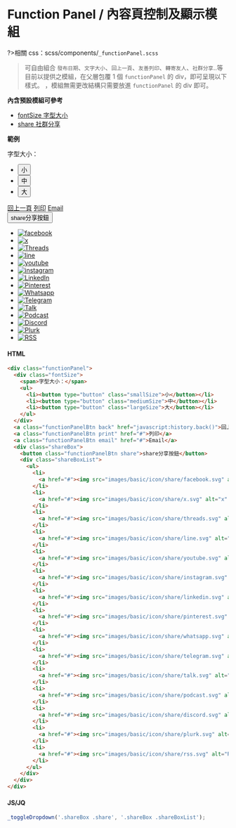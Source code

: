 # Function Panel / 內容頁控制及顯示模組

?>相關 css：scss/components/`_functionPanel.scss`

> 可自由組合 `發布日期`、`文字大小`、`回上一頁`、`友善列印`、`轉寄友人`、`社群分享`..等目前以提供之模組，在父層包覆 1 個 `functionPanel` 的 div，即可呈現以下樣式。 ，模組無需更改結構只需要放進 `functionPanel` 的 div 即可。

**內含預設模組可參考**

- [fontSize 字型大小](components/fontsize.md)
- [share 社群分享](components/share.md)

**範例**

<div class="functionPanel">
  <div class="fontSizeInner">
    <span>字型大小：</span>
    <ul>
      <li><button type="button" class="smallSize">小</button></li>
      <li><button type="button" class="mediumSize">中</button></li>
      <li><button type="button" class="largeSize">大</button></li>
    </ul>
  </div>
  <a class="functionPanelBtn back" href="javascript:history.back()">回上一頁</a>
  <a class="functionPanelBtn print" href="#">列印</a>
  <a class="functionPanelBtn email" href="#">Email</a>

  <div class="shareBox">
    <button class="functionPanelBtn share">share分享按鈕</button>
    <div class="shareBoxList">
      <ul>
        <li>
          <a href="#"><img src="https://hywebu00.github.io/HyUI5/images/basic/icon/share/facebook.svg" alt="facebook" /></a>
        </li>
        <li>
          <a href="#"><img src="https://hywebu00.github.io/HyUI5/images/basic/icon/share/x.svg" alt="x" /></a>
        </li>
        <li>
          <a href="#"><img src="https://hywebu00.github.io/HyUI5/images/basic/icon/share/threads.svg" alt="Threads" /></a>
        </li>
        <li>
          <a href="#"><img src="https://hywebu00.github.io/HyUI5/images/basic/icon/share/line.svg" alt="line" /></a>
        </li>
        <li>
          <a href="#"><img src="https://hywebu00.github.io/HyUI5/images/basic/icon/share/youtube.svg" alt="youtube" /></a>
        </li>
        <li>
          <a href="#"><img src="https://hywebu00.github.io/HyUI5/images/basic/icon/share/instagram.svg" alt="instagram" /></a>
        </li>
        <li>
          <a href="#"><img src="https://hywebu00.github.io/HyUI5/images/basic/icon/share/linkedin.svg" alt="LinkedIn" /></a>
        </li>
        <li>
          <a href="#"><img src="https://hywebu00.github.io/HyUI5/images/basic/icon/share/pinterest.svg" alt="Pinterest" /></a>
        </li>
        <li>
          <a href="#"><img src="https://hywebu00.github.io/HyUI5/images/basic/icon/share/whatsapp.svg" alt="Whatsapp" /></a>
        </li>
        <li>
          <a href="#"><img src="https://hywebu00.github.io/HyUI5/images/basic/icon/share/telegram.svg" alt="Telegram" /></a>
        </li>
        <li>
          <a href="#"><img src="https://hywebu00.github.io/HyUI5/images/basic/icon/share/talk.svg" alt="Talk" /></a>
        </li>
        <li>
          <a href="#"><img src="https://hywebu00.github.io/HyUI5/images/basic/icon/share/podcast.svg" alt="Podcast" /></a>
        </li>
        <li>
          <a href="#"><img src="https://hywebu00.github.io/HyUI5/images/basic/icon/share/discord.svg" alt="Discord" /></a>
        </li>
        <li>
          <a href="#"><img src="https://hywebu00.github.io/HyUI5/images/basic/icon/share/plurk.svg" alt="Plurk" /></a>
        </li>
        <li>
          <a href="#"><img src="https://hywebu00.github.io/HyUI5/images/basic/icon/share/rss.svg" alt="RSS" /></a>
        </li>
      </ul>
    </div>
  </div>
</div>

<!-- tabs:start -->

#### **HTML**

```html
<div class="functionPanel">
  <div class="fontSize">
    <span>字型大小：</span>
    <ul>
      <li><button type="button" class="smallSize">小</button></li>
      <li><button type="button" class="mediumSize">中</button></li>
      <li><button type="button" class="largeSize">大</button></li>
    </ul>
  </div>
  <a class="functionPanelBtn back" href="javascript:history.back()">回上一頁</a>
  <a class="functionPanelBtn print" href="#">列印</a>
  <a class="functionPanelBtn email" href="#">Email</a>
  <div class="shareBox">
    <button class="functionPanelBtn share">share分享按鈕</button>
    <div class="shareBoxList">
      <ul>
        <li>
          <a href="#"><img src="images/basic/icon/share/facebook.svg" alt="facebook" /></a>
        </li>
        <li>
          <a href="#"><img src="images/basic/icon/share/x.svg" alt="x" /></a>
        </li>
        <li>
          <a href="#"><img src="images/basic/icon/share/threads.svg" alt="Threads" /></a>
        </li>
        <li>
          <a href="#"><img src="images/basic/icon/share/line.svg" alt="line" /></a>
        </li>
        <li>
          <a href="#"><img src="images/basic/icon/share/youtube.svg" alt="youtube" /></a>
        </li>
        <li>
          <a href="#"><img src="images/basic/icon/share/instagram.svg" alt="instagram" /></a>
        </li>
        <li>
          <a href="#"><img src="images/basic/icon/share/linkedin.svg" alt="LinkedIn" /></a>
        </li>
        <li>
          <a href="#"><img src="images/basic/icon/share/pinterest.svg" alt="Pinterest" /></a>
        </li>
        <li>
          <a href="#"><img src="images/basic/icon/share/whatsapp.svg" alt="Whatsapp" /></a>
        </li>
        <li>
          <a href="#"><img src="images/basic/icon/share/telegram.svg" alt="Telegram" /></a>
        </li>
        <li>
          <a href="#"><img src="images/basic/icon/share/talk.svg" alt="Talk" /></a>
        </li>
        <li>
          <a href="#"><img src="images/basic/icon/share/podcast.svg" alt="Podcast" /></a>
        </li>
        <li>
          <a href="#"><img src="images/basic/icon/share/discord.svg" alt="Discord" /></a>
        </li>
        <li>
          <a href="#"><img src="images/basic/icon/share/plurk.svg" alt="Plurk" /></a>
        </li>
        <li>
          <a href="#"><img src="images/basic/icon/share/rss.svg" alt="RSS" /></a>
        </li>
      </ul>
    </div>
  </div>
</div>
```

#### **JS/JQ**

```javascript
_toggleDropdown('.shareBox .share', '.shareBox .shareBoxList');
```

<!-- tabs:end -->

<style>
  .functionPanel{
    justify-content: flex-start !important;
  }
</style>

<script>

function _jsSlideDown(element, time = 200) {
  let ele = window.getComputedStyle(element);
  let display = ele.display;
  let speed = time;
  element.style.display = display;
  if (display === 'none') {
    element.style.display = 'block';
    element.style.overflow = 'hidden';
    let totalHeight = element.offsetHeight;
    element.style.height = '0px';
    element.style.transitionProperty = 'height';
    element.style.transitionDuration = `${speed}ms`;
    setTimeout(() => {
      element.style.height = `${totalHeight}px`;
    }, 0);
    setTimeout(() => {
      element.style.removeProperty('height');
      element.style.removeProperty('overflow');
      element.style.removeProperty('transition-duration');
      element.style.removeProperty('transition-property');
    }, speed);
  }
}function _jsParents(element, elementCheck) {
  const matched = [];

  const elements = typeof element === 'string' ? document.querySelectorAll(element) : element;

  // 取得每個元素的所有父節點，直到 <html>
  function _getParents(el) {
    while (el.parentNode && el.parentNode !== document.documentElement) {
      matched.push(el.parentNode);
      el = el.parentNode;
    }
  }

  // 處理集合與單一元素
  if (elements) {
    if (elements.length === undefined) {
      _getParents(elements);
    } else if (elements.nodeName !== 'SELECT') {
      elements.forEach(_getParents);
    }
  }

  // 根據 elementCheck 過濾父節點
  const filtered = matched.filter((parent) => {
    if (!elementCheck) {
      return true;
    } else if (elementCheck[0] === '#') {
      return parent.id === elementCheck.slice(1);
    } else if (elementCheck[0] === '.') {
      return parent.classList.contains(elementCheck.slice(1));
    } else if (typeof elementCheck === 'string') {
      return parent.localName === elementCheck.toLowerCase();
    } else {
      return parent === elementCheck;
    }
  });

  // 利用 Set 來進行去重複，並使用reverse()反轉順序
  return Array.from(new Set(filtered)).reverse();
}
// 亂數數字
function _randomNumber(max) {
  let letter = '1234567890';
  let number = '';

  for (let i = 0; i < max; i++) number += letter.charAt(Math.floor(Math.random() * letter.length));
  return number;
}

// 亂數英文字
function _randomLetter(max) {
  let letter = 'abcdefghijklmnopqrstuvwxyz';
  let text = '';

  for (let i = 0; i < max; i++) text += letter.charAt(Math.floor(Math.random() * letter.length));
  return text;
}


function _jsSlideUp(element, time = 200) {
  let ele = window.getComputedStyle(element);
  let display = ele.display;
  let speed = time;
  element.style.display = display;
  if (display !== 'none') {
    let totalHeight = element.offsetHeight;
    element.style.overflow = 'hidden';

    element.style.height = `${totalHeight}px`;
    element.style.transitionProperty = 'height';
    element.style.transitionDuration = `${speed}ms`;
    setTimeout(() => {
      element.style.height = `0px`;
    }, 0);
    setTimeout(() => {
      element.style.display = 'none';
      element.style.removeProperty('height');
      element.style.removeProperty('overflow');
      element.style.removeProperty('transition-duration');
      element.style.removeProperty('transition-property');
    }, speed);
  }
}

  function _toggleDropdown(elem, con, autoClose = true) {
  const body = document.querySelector('body');
  const targetSelect = document.querySelector(elem);
  const targetSelectCon = document.querySelector(con);
  if (!targetSelectCon) return;

  if (!targetSelect) {
    targetSelectCon.style.display = 'block';
    return;
  }
  let checkDisplay = window.getComputedStyle(targetSelectCon).display === 'none';
  const id = `ts_${_randomLetter(3)}${_randomNumber(3)}`;

  if (checkDisplay) {
    targetSelect.setAttribute('aria-expanded', 'false');
  } else {
    targetSelect.setAttribute('aria-expanded', 'true');
    targetSelect.classList.add('active');
  }
  targetSelect.setAttribute('aria-haspopup', 'true');
  targetSelect.setAttribute('aria-controls', `${id}_con`);
  targetSelect.setAttribute('id', id);
  targetSelectCon.setAttribute('id', `${id}_con`);
  targetSelectCon.setAttribute('aria-labelledby', id);

  targetSelect.addEventListener('click', (e) => {
    let expanded = targetSelect.getAttribute('aria-expanded');
    expanded === 'true' ? closeCon() : openCon();
  });
  function openCon() {
    targetSelect.setAttribute('aria-expanded', 'true');
    targetSelect.classList.add('active');
    _jsSlideDown(targetSelectCon);
  }
  function closeCon() {
    targetSelect.setAttribute('aria-expanded', 'false');
    targetSelect.classList.remove('active');
    _jsSlideUp(targetSelectCon);
    targetSelect.focus();
  }
  body.addEventListener('keydown', (e) => {
    let allTarget = targetSelectCon.querySelectorAll('a, button, input, textarea, select');
    const firstTarget = allTarget[0];
    const lastTarget = [...allTarget].at(-1);

    if (targetSelect.getAttribute('aria-expanded') === 'true') {
      if (e.code === 'Tab') {
        if (e.target === targetSelect && e.shiftKey) {
          closeCon();
        } else if (e.target === firstTarget && e.shiftKey) {
          e.preventDefault();
          targetSelect.focus();
        } else if (e.target === lastTarget && !e.shiftKey) {
          e.preventDefault();
          closeCon();
        }
      }
      //Escape
      else if (e.code === 'Escape') {
        targetSelect.setAttribute('aria-expanded', 'false');
        _jsSlideUp(targetSelectCon);
        targetSelect.focus();
      }
    }
  });

  if (autoClose) {
    // 點擊其他地方關閉;
    body.addEventListener('click', (e) => {
      let isInsideTarget = _jsParents(e.target, targetSelectCon).length === 0;

      if (targetSelect.getAttribute('aria-expanded') === 'true' && e.target !== targetSelect && isInsideTarget) {
        targetSelect.setAttribute('aria-expanded', 'false');
        targetSelect.classList.remove('active');
        _jsSlideUp(targetSelectCon);
      }
    });
  }

  window.addEventListener('resize', (e) => {
    if (!checkDisplay) return;
    targetSelect.setAttribute('aria-expanded', 'false');
    targetSelect.classList.remove('active');
    _jsSlideUp(targetSelectCon);
  });
}
  _toggleDropdown('.shareBox .share', '.shareBox .shareBoxList'); //分享開關切換
</script>
